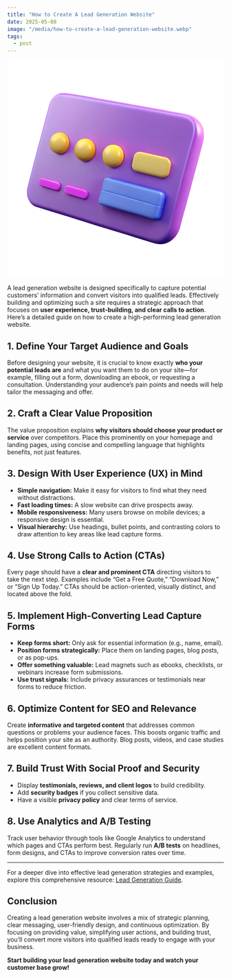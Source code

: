 ```yaml
---
title: "How to Create A Lead Generation Website"
date: 2025-05-08
image: "/media/how-to-create-a-lead-generation-website.webp"
tags:
  - post
---
```


![How to Create A Lead Generation Website](/media/how-to-create-a-lead-generation-website.webp)

A lead generation website is designed specifically to capture potential customers’ information and convert visitors into qualified leads. Effectively building and optimizing such a site requires a strategic approach that focuses on **user experience, trust-building, and clear calls to action**. Here’s a detailed guide on how to create a high-performing lead generation website.

## 1. Define Your Target Audience and Goals

Before designing your website, it is crucial to know exactly **who your potential leads are** and what you want them to do on your site—for example, filling out a form, downloading an ebook, or requesting a consultation. Understanding your audience’s pain points and needs will help tailor the messaging and offer.

## 2. Craft a Clear Value Proposition

The value proposition explains **why visitors should choose your product or service** over competitors. Place this prominently on your homepage and landing pages, using concise and compelling language that highlights benefits, not just features.

## 3. Design With User Experience (UX) in Mind

- **Simple navigation:** Make it easy for visitors to find what they need without distractions.
- **Fast loading times:** A slow website can drive prospects away.
- **Mobile responsiveness:** Many users browse on mobile devices; a responsive design is essential.
- **Visual hierarchy:** Use headings, bullet points, and contrasting colors to draw attention to key areas like lead capture forms.

## 4. Use Strong Calls to Action (CTAs)

Every page should have a **clear and prominent CTA** directing visitors to take the next step. Examples include “Get a Free Quote,” “Download Now,” or “Sign Up Today.” CTAs should be action-oriented, visually distinct, and located above the fold.

## 5. Implement High-Converting Lead Capture Forms

- **Keep forms short:** Only ask for essential information (e.g., name, email).
- **Position forms strategically:** Place them on landing pages, blog posts, or as pop-ups.
- **Offer something valuable:** Lead magnets such as ebooks, checklists, or webinars increase form submissions.
- **Use trust signals:** Include privacy assurances or testimonials near forms to reduce friction.

## 6. Optimize Content for SEO and Relevance

Create **informative and targeted content** that addresses common questions or problems your audience faces. This boosts organic traffic and helps position your site as an authority. Blog posts, videos, and case studies are excellent content formats.

## 7. Build Trust With Social Proof and Security

- Display **testimonials, reviews, and client logos** to build credibility.
- Add **security badges** if you collect sensitive data.
- Have a visible **privacy policy** and clear terms of service.

## 8. Use Analytics and A/B Testing

Track user behavior through tools like Google Analytics to understand which pages and CTAs perform best. Regularly run **A/B tests** on headlines, form designs, and CTAs to improve conversion rates over time.

---

For a deeper dive into effective lead generation strategies and examples, explore this comprehensive resource: [Lead Generation Guide](https://leadcraftr.com/posts/lead-generation/).

## Conclusion

Creating a lead generation website involves a mix of strategic planning, clear messaging, user-friendly design, and continuous optimization. By focusing on providing value, simplifying user actions, and building trust, you’ll convert more visitors into qualified leads ready to engage with your business.

**Start building your lead generation website today and watch your customer base grow!**
